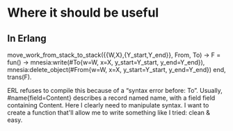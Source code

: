 Where it should be useful
=========================

In Erlang
---------

move_work_from_stack_to_stack({{W,X},{Y_start,Y_end}}, From, To) ->
  F = fun() ->
    mnesia:write(#To{w=W, x=X, y_start=Y_start, y_end=Y_end}),
    mnesia:delete_object(#From{w=W, x=X, y_start=Y_start, y_end=Y_end})
  end,
  trans(F).

ERL refuses to compile this because of a “syntax error before: To”.
Usually, #name{field=Content} describes a record named name, with a field field containing Content.
Here I clearly need to manipulate syntax. I want to create a function that'll allow me to write something
like I tried: clean & easy.
